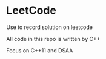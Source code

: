 # LeetCode
Use to record solution on leetcode

All code in this repo is written by C++

Focus on C++11 and DSAA